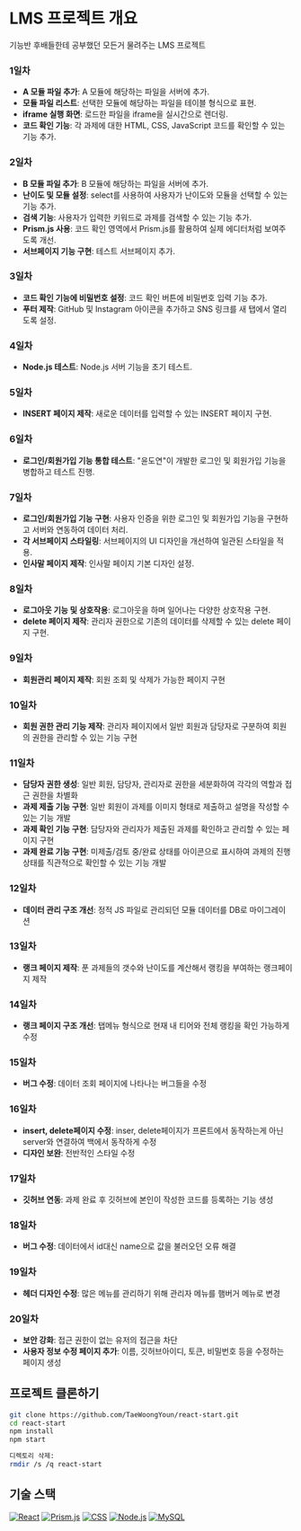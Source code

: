 # LMS 프로젝트 개요

기능반 후배들한테 공부했던 모든거 물려주는 LMS 프로젝트

### 1일차
- **A 모듈 파일 추가**: A 모듈에 해당하는 파일을 서버에 추가.
- **모듈 파일 리스트**: 선택한 모듈에 해당하는 파일을 테이블 형식으로 표현.
- **iframe 실행 화면**: 로드한 파일을 iframe을 실시간으로 렌더링.
- **코드 확인 기능**: 각 과제에 대한 HTML, CSS, JavaScript 코드를 확인할 수 있는 기능 추가.

### 2일차
- **B 모듈 파일 추가**: B 모듈에 해당하는 파일을 서버에 추가.
- **난이도 및 모듈 설정**: select를 사용하여 사용자가 난이도와 모듈을 선택할 수 있는 기능 추가.
- **검색 기능**: 사용자가 입력한 키워드로 과제를 검색할 수 있는 기능 추가.
- **Prism.js 사용**: 코드 확인 영역에서 Prism.js를 활용하여 실제 에디터처럼 보여주도록 개선.
- **서브페이지 기능 구현**: 테스트 서브페이지 추가.

### 3일차
- **코드 확인 기능에 비밀번호 설정**: 코드 확인 버튼에 비밀번호 입력 기능 추가.
- **푸터 제작**: GitHub 및 Instagram 아이콘을 추가하고 SNS 링크를 새 탭에서 열리도록 설정.

### 4일차
- **Node.js 테스트**: Node.js 서버 기능을 초기 테스트.

### 5일차
- **INSERT 페이지 제작**: 새로운 데이터를 입력할 수 있는 INSERT 페이지 구현.

### 6일차
- **로그인/회원가입 기능 통합 테스트**: "윤도연"이 개발한 로그인 및 회원가입 기능을 병합하고 테스트 진행.

### 7일차
- **로그인/회원가입 기능 구현**: 사용자 인증을 위한 로그인 및 회원가입 기능을 구현하고 서버와 연동하여 데이터 처리.
- **각 서브페이지 스타일링**: 서브페이지의 UI 디자인을 개선하여 일관된 스타일을 적용.
- **인사말 페이지 제작**: 인사말 페이지 기본 디자인 설정.

### 8일차
- **로그아웃 기능 및 상호작용**: 로그아웃을 하며 일어나는 다양한 상호작용 구현.
- **delete 페이지 제작**: 관리자 권한으로 기존의 데이터를 삭제할 수 있는 delete 페이지 구현.

### 9일차
- **회원관리 페이지 제작**: 회원 조회 및 삭제가 가능한 페이지 구현

### 10일차
- **회원 권한 관리 기능 제작**: 관리자 페이지에서 일반 회원과 담당자로 구분하여 회원의 권한을 관리할 수 있는 기능 구현

### 11일차
- **담당자 권한 생성**: 일반 회원, 담당자, 관리자로 권한을 세분화하여 각각의 역할과 접근 권한을 차별화
- **과제 제출 기능 구현**: 일반 회원이 과제를 이미지 형태로 제출하고 설명을 작성할 수 있는 기능 개발
- **과제 확인 기능 구현**: 담당자와 관리자가 제출된 과제를 확인하고 관리할 수 있는 페이지 구현
- **과제 완료 기능 구현**: 미제출/검토 중/완료 상태를 아이콘으로 표시하여 과제의 진행 상태를 직관적으로 확인할 수 있는 기능 개발

### 12일차
- **데이터 관리 구조 개선**: 정적 JS 파일로 관리되던 모듈 데이터를 DB로 마이그레이션

### 13일차
- **랭크 페이지 제작**: 푼 과제들의 갯수와 난이도를 계산해서 랭킹을 부여하는 랭크페이지 제작

### 14일차
- **랭크 페이지 구조 개선**: 탭메뉴 형식으로 현재 내 티어와 전체 랭킹을 확인 가능하게 수정

### 15일차
- **버그 수정**: 데이터 조회 페이지에 나타나는 버그들을 수정

### 16일차
- **insert, delete페이지 수정**: inser, delete페이지가 프론트에서 동작하는게 아닌 server와 연결하여 백에서 동작하게 수정
- **디자인 보완**: 전반적인 스타일 수정

### 17일차
- **깃허브 연동**: 과제 완료 후 깃허브에 본인이 작성한 코드를 등록하는 기능 생성

### 18일차
- **버그 수정**: 데이터에서 id대신 name으로 값을 불러오던 오류 해결

### 19일차
- **헤더 디자인 수정**: 많은 메뉴를 관리하기 위해 관리자 메뉴를 햄버거 메뉴로 변경

### 20일차
- **보안 강화**: 접근 권한이 없는 유저의 접근을 차단
- **사용자 정보 수정 페이지 추가**: 이름, 깃허브아이디, 토큰, 비밀번호 등을 수정하는 페이지 생성

## 프로젝트 클론하기

```bash
git clone https://github.com/TaeWoongYoun/react-start.git
cd react-start
npm install
npm start

디렉토리 삭제:
rmdir /s /q react-start
```

## 기술 스택
[![React](https://img.shields.io/badge/React-61DAFB?style=for-the-badge&logo=react&logoColor=black)](https://reactjs.org/)
[![Prism.js](https://img.shields.io/badge/Prism.js-2E3A44?style=for-the-badge&logo=prism&logoColor=white)](https://prismjs.com/)
[![CSS](https://img.shields.io/badge/CSS-1572B6?style=for-the-badge&logo=css3&logoColor=white)](https://www.w3schools.com/css/)
[![Node.js](https://img.shields.io/badge/Node.js-339933?style=for-the-badge&logo=node.js&logoColor=white)](https://nodejs.org/)
[![MySQL](https://img.shields.io/badge/MySQL-4479A1?style=for-the-badge&logo=mysql&logoColor=white)](https://www.mysql.com/)
